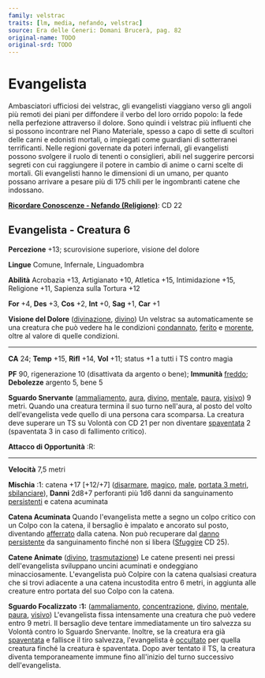 ```yaml
---
family: velstrac
traits: [lm, media, nefando, velstrac]
source: Era delle Ceneri: Domani Brucerà, pag. 82
original-name: TODO
original-srd: TODO
---
```


# Evangelista

Ambasciatori ufficiosi dei velstrac, gli evangelisti viaggiano verso gli angoli
più remoti dei piani per diffondere il verbo del loro orrido popolo: la fede
nella perfezione attraverso il dolore. Sono quindi i velstrac più influenti che
si possono incontrare nel Piano Materiale, spesso a capo di sette di scultori
delle carni e edonisti mortali, o impiegati come guardiani di sotterranei
terrificanti. Nelle regioni governate da poteri infernali, gli evangelisti
possono svolgere il ruolo di tenenti o consiglieri, abili nel suggerire percorsi
segreti con cui raggiungere il potere in cambio di anime o carni scelte di
mortali. Gli evangelisti hanno le dimensioni di un umano, per quanto possano
arrivare a pesare più di 175 chili per le ingombranti catene che indossano.

**[Ricordare Conoscenze - Nefando (Religione)](/azioni/abilita/ricordare-conoscenze)**:
CD 22

## Evangelista - Creatura 6

**Percezione** +13; scurovisione superiore, visione del dolore

**Lingue** Comune, Infernale, Linguadombra

**Abilità** Acrobazia +13, Artigianato +10, Atletica +15, Intimidazione +15,
Religione +11, Sapienza sulla Tortura +12

**For** +4, **Des** +3, **Cos** +2, **Int** +0, **Sag** +1, **Car** +1

**Visione del Dolore** ([divinazione](/tratti/divinazione),
[divino](/tratti/divino)) Un velstrac sa automaticamente se una creatura che può
vedere ha le condizioni [condannato](/condizioni/condannato),
[ferito](/condizioni/ferito) e [morente](/tratti/morente), oltre al valore di
quelle condizioni.

---

**CA** 24; **Temp** +15, **Rifl** +14, **Vol** +11; status +1 a tutti i TS
contro magia

**PF** 90, rigenerazione 10 (disattivata da argento o bene); **Immunità**
[freddo](/tratti/freddo); **Debolezze** argento 5, bene 5

**Sguardo Snervante** ([ammaliamento](/tratti/ammaliamento),
[aura](/tratti/aura), [divino](/tratti/divino), [mentale](/tratti/mentale),
[paura](/tratti/paura), [visivo](/tratti/visivo)) 9 metri. Quando una creatura
termina il suo turno nell'aura, al posto del volto dell'evangelista vede quello
di una persona cara scomparsa. La creatura deve superare un TS su Volontà con CD
21 per non diventare [spaventata](/condizioni/spaventato) 2 (spaventata 3 in
caso di fallimento critico).

**Attacco di Opportunità** :R:

---

**Velocità** 7,5 metri

**Mischia** :1: catena +17 \[+12/+7] ([disarmare](/tratti/disarmare),
[magico](/tratti/magico), [male](/tratti/male),
[portata 3 metri](/tratti/portata), [sbilanciare](/tratti/sbilanciare)),
**Danni** 2d8+7 perforanti più 1d6 danni da sanguinamento
[persistenti](/condizioni/danno-persistente) e catena acuminata

**Catena Acuminata** Quando l'evangelista mette a segno un colpo critico con un
Colpo con la catena, il bersaglio è impalato e ancorato sul posto, diventando
[afferrato](/condizioni/afferrato) dalla catena. Non può recuperare dal
[danno persistente](/condizioni/danno-persistente) da sanguinamento finché non
si libera ([Sfuggire](/azioni/sfuggire) CD 25).

**Catene Animate** ([divino](/tratti/divino),
[trasmutazione](/tratti/trasmutazione)) Le catene presenti nei pressi
dell'evangelista sviluppano uncini acuminati e ondeggiano minacciosamente.
L'evangelista può Colpire con la catena qualsiasi creatura che si trovi
adiacente a una catena incustodita entro 6 metri, in aggiunta alle creature
entro portata del suo Colpo con la catena.

**Sguardo Focalizzato** **:1:** ([ammaliamento](/tratti/ammaliamento),
[concentrazione](/tratti/concentrazione), [divino](/tratti/divino),
[mentale](/tratti/mentale), [paura](/tratti/paura), [visivo](/tratti/visivo))
L'evangelista fissa intensamente una creatura che può vedere entro 9 metri. Il
bersaglio deve tentare immediatamente un tiro salvezza su Volontà contro lo
Sguardo Snervante. Inoltre, se la creatura era già
[spaventata](/condizioni/spaventato) e fallisce il tiro salvezza, l'evangelista
è [occultato](/condizioni/occultato) per quella creatura finché la creatura è
spaventata. Dopo aver tentato il TS, la creatura diventa temporaneamente immune
fino all'inizio del turno successivo dell'evangelista.
